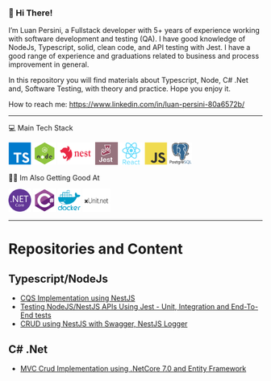 ### 👋 Hi There!

I’m Luan Persini, a Fullstack developer with 5+ years of experience working with software development and testing (QA). I have good knowledge of NodeJs, Typescript, solid, clean code, and API testing with Jest. I have a good range of experience and graduations related to business and process improvement in general.

In this repository you will find materials about Typescript, Node, C# .Net and, Software Testing, with theory and practice. Hope you enjoy it.

How to reach me: https://www.linkedin.com/in/luan-persini-80a6572b/

---
💻 Main Tech Stack

<img src="https://github.com/devicons/devicon/blob/master/icons/typescript/typescript-original.svg" alt="Typescript" width="45" height="45" /> <img src="nodejs.png" alt="NodeJs" width="45" height="45" /> <img src="nestjs.png" alt="NestJs" width="70" height="45" /> <img src="jest.png" alt="JestJs" width="45" height="45" /> <img src="https://github.com/devicons/devicon/blob/master/icons/react/react-original-wordmark.svg" alt="ReactJs" width="45" height="45" /> <img src="https://github.com/devicons/devicon/blob/master/icons/javascript/javascript-original.svg" alt="JavaScript logo" width="45" height="45" /> <img src="https://github.com/devicons/devicon/blob/master/icons/postgresql/postgresql-original-wordmark.svg" alt="PostgreSQL" width="45" height="45" />

:student: Im Also Getting Good At

<img src="https://github.com/devicons/devicon/blob/master/icons/dotnetcore/dotnetcore-original.svg" alt="dotnet logo" width="45" height="45" /> <img src="https://github.com/devicons/devicon/blob/master/icons/csharp/csharp-original.svg" alt="csharp logo" width="45" height="45" /> <img src="https://github.com/devicons/devicon/blob/master/icons/docker/docker-plain-wordmark.svg" alt="docker" width="45" height="45" /> <img src="xunit.png" alt="xunit" width="55" height="45" />

---

# Repositories and Content

## Typescript/NodeJs

- [CQS Implementation using NestJS](https://github.com/luanpersini/nodejs-nestjs-cqs)
- [Testing NodeJS/NestJS APIs Using Jest - Unit, Integration and End-To-End tests](https://github.com/luanpersini/tests-node-backend-tests-using-jest-typescript)
- [CRUD using NestJS with Swagger, NestJS Logger](https://github.com/luanpersini/venturus-backend-printer-challange)


## C# .Net

- [MVC Crud Implementation using .NetCore 7.0 and Entity Framework](https://github.com/luanpersini/dotnet-mvc-saleswebmvc)

